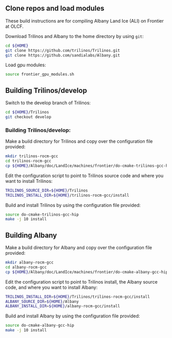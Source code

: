 ## Clone repos and load modules
These build instructions are for compiling Albany Land Ice (ALI) on Frontier at OLCF.

Download Trilinos and Albany to the home directory by using `git`:
```sh
cd ${HOME}
git clone https://github.com/trilinos/Trilinos.git
git clone https://github.com/sandialabs/Albany.git
```
Load gpu modules:
```sh
source frontier_gpu_modules.sh
```

## Building Trilinos/develop
Switch to the develop branch of Trilinos:
```sh
cd ${HOME}/Trilinos
git checkout develop
```

### Building Trilinos/develop:
Make a build directory for Trilinos and copy over the configuration file provided:
```sh
mkdir trilinos-rocm-gcc
cd trilinos-rocm-gcc
cp ${HOME}/Albany/doc/LandIce/machines/frontier/do-cmake-trilinos-gcc-hip .
```
Edit the configuration script to point to Trilinos source code and where you want to install Trilinos:
```sh
TRILINOS_SOURCE_DIR=${HOME}/Trilinos
TRILINOS_INSTALL_DIR=${HOME}/trilinos-rocm-gcc/install
```

Build and install Trilinos by using the configuration file provided:
```sh
source do-cmake-trilinos-gcc-hip
make -j 10 install
```
## Building Albany
Make a build directory for Albany and copy over the configuration file provided:
```sh
mkdir albany-rocm-gcc
cd albany-rocm-gcc
cp ${HOME}/Albany/doc/LandIce/machines/frontier/do-cmake-albany-gcc-hip .
```

Edit the configuration script to point to Trilinos install, the Albany source code, and where you want to install Albany:
```sh
TRILINOS_INSTALL_DIR=${HOME}/Trilinos/trilinos-rocm-gcc/install
ALBANY_SOURCE_DIR=${HOME}/Albany
ALBANY_INSTALL_DIR=${HOME}/albany-rocm-gcc/install
```
Build and install Albany by using the configuration file provided:
```sh
source do-cmake-albany-gcc-hip
make -j 10 install
```
